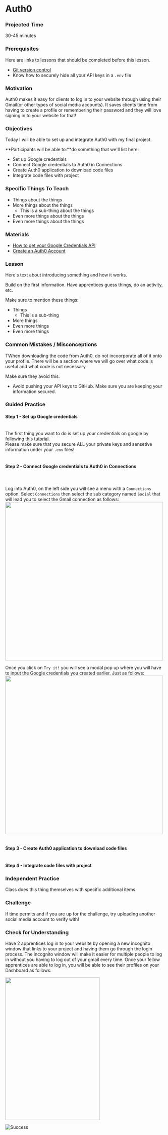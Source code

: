 # Auth0 

### Projected Time
30-45 minutes

### Prerequisites

Here are links to lessons that should be completed before this lesson.
- [Git version control](version-control/git-version-control/git-version-control.md)
- Know how to securely hide all your API keys in a ```.env``` file 


### Motivation
Auth0 makes it easy for clients to log in to your website through using their Gmail(or other types of social media accounts). It saves clients time from having to create a profile or remembering their password and they will love signing in to your website for that! 

### Objectives
Today I will be able to set up and integrate Auth0 with my final project. 

**Participants will be able to:**do something that we'll list here:
- Set up Google credentials 
- Connect Google credentials to Auth0 in Connections
- Create Auth0 application to download code files
- Integrate code files with project

### Specific Things To Teach
- Things about the things
- More things about the things
	- This is a sub-thing about the things
- Even more things about the things
- Even more things about the things

### Materials

- [How to get your Google Credentials API](https://auth0.com/docs/connections/social/google)
- [Create an Auth0 Account](https://auth0.com/)

### Lesson

Here's text about introducing something and how it works.

Build on the first information. Have apprentices guess things, do an activity, etc.

Make sure to mention these things:
- Things
	- This is a sub-thing
- More things
- Even more things
- Even more things


### Common Mistakes / Misconceptions

TWhen downloading the code from Auth0, do not incoorporate all of it onto your profile. There will be a section where we will go over what code is useful and what code is not necessary. 

Make sure they avoid this: 
- Avoid pushing your API keys to GitHub. Make sure you are keeping your information secured.



### Guided Practice

#### Step 1 - Set up Google credentials </br> 
The first thing you want to do is set up your credentials on google by following this [tutorial](https://auth0.com/docs/connections/social/google). </br>
Please make sure that you secure ALL your private keys and sensetive information under your ``.env`` files! </br> 
#### Step 2 - Connect Google credentials to Auth0 in Connections </br> </br> 
Log into Auth0, on the left side you will see a menu with a ``Connections`` option. Select ``Connections`` then select the sub category named ``Social`` that will lead you to select the Gmail connection as follows: </br>
<img src="https://github.com/mmedina3/Auth0-Lesson/blob/master/connectionstab.png"  width="500" height="500" /></br>

Once you click on ``Try it!`` you will see a modal pop up where you will have to input the Google credentials you created earlier. Just as follows: </br>
<img src="https://github.com/mmedina3/Auth0-Lesson/blob/master/gmailconnectionmodal.png"  width="500" height="500" /></br></br>
#### Step 3 - Create Auth0 application to download code files </br> 
#### Step 4 - Integrate code files with project

### Independent Practice

Class does this thing themselves with specific additional items.


### Challenge

If time permits and if you are up for the challenge, try uploading another social media account to verify with! 


### Check for Understanding

Have 2 apprentices log in to your website by opening a new incognito window that links to your project and having them go through the login process. The incognito window will make it easier for multiple people to log in without you having to log out of your gmail every time. Once your fellow apprentices are able to log in, you will be able to see their profiles on your Dashboard as follows: </br>

<img src="https://github.com/mmedina3/Auth0-Lesson/blob/master/dashboard-auth0.png"  width="300" height="450" />

![Success](https://media.giphy.com/media/xNBcChLQt7s9a/giphy.gif)
